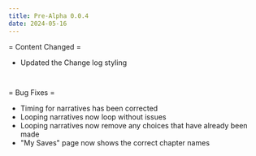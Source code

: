 ```yaml
---
title: Pre-Alpha 0.0.4
date: 2024-05-16
---
```




= Content Changed =
- Updated the Change log styling

```
 
```

= Bug Fixes =
- Timing for narratives has been corrected
- Looping narratives now loop without issues
- Looping narratives now remove any choices that have already been made
- "My Saves" page now shows the correct chapter names